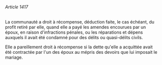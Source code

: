 ###### Article 1417

La communauté a droit à récompense, déduction faite, le cas échéant, du profit retiré par elle, quand elle a payé les amendes encourues par un époux, en raison d'infractions pénales, ou les réparations et dépens auxquels il avait été condamné pour des délits ou quasi-délits civils.

Elle a pareillement droit à récompense si la dette qu'elle a acquittée avait été contractée par l'un des époux au mépris des devoirs que lui imposait le mariage.

